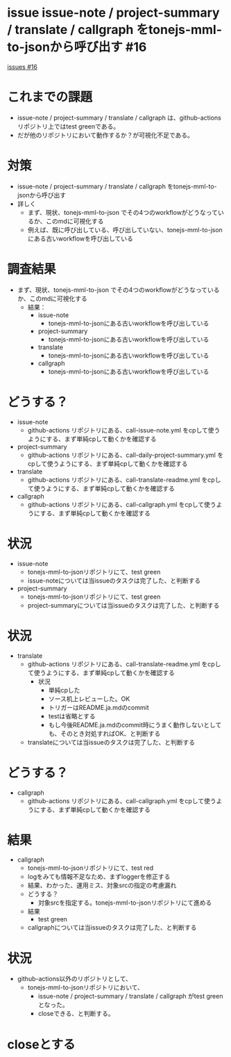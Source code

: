 # issue issue-note / project-summary / translate / callgraph をtonejs-mml-to-jsonから呼び出す #16
[issues #16](https://github.com/cat2151/github-actions/issues/16)

# これまでの課題
- issue-note / project-summary / translate / callgraph は、github-actions リポジトリ上ではtest greenである。
- だが他のリポジトリにおいて動作するか？が可視化不足である。

# 対策
- issue-note / project-summary / translate / callgraph をtonejs-mml-to-jsonから呼び出す
- 詳しく
    - まず、現状、tonejs-mml-to-json でその4つのworkflowがどうなっているか、このmdに可視化する
    - 例えば、既に呼び出している、呼び出していない、tonejs-mml-to-jsonにある古いworkflowを呼び出している

# 調査結果
- まず、現状、tonejs-mml-to-json でその4つのworkflowがどうなっているか、このmdに可視化する
    - 結果：
        - issue-note
            - tonejs-mml-to-jsonにある古いworkflowを呼び出している
        - project-summary
            - tonejs-mml-to-jsonにある古いworkflowを呼び出している
        - translate
            - tonejs-mml-to-jsonにある古いworkflowを呼び出している
        - callgraph
            - tonejs-mml-to-jsonにある古いworkflowを呼び出している

# どうする？
- issue-note
    - github-actions リポジトリにある、call-issue-note.yml をcpして使うようにする、まず単純cpして動くかを確認する
- project-summary
    - github-actions リポジトリにある、call-daily-project-summary.yml をcpして使うようにする、まず単純cpして動くかを確認する
- translate
    - github-actions リポジトリにある、call-translate-readme.yml をcpして使うようにする、まず単純cpして動くかを確認する
- callgraph
    - github-actions リポジトリにある、call-callgraph.yml をcpして使うようにする、まず単純cpして動くかを確認する

# 状況
- issue-note
    - tonejs-mml-to-jsonリポジトリにて、test green
    - issue-noteについては当issueのタスクは完了した、と判断する
- project-summary
    - tonejs-mml-to-jsonリポジトリにて、test green
    - project-summaryについては当issueのタスクは完了した、と判断する

# 状況
- translate
    - github-actions リポジトリにある、call-translate-readme.yml をcpして使うようにする、まず単純cpして動くかを確認する
        - 状況
            - 単純cpした
            - ソース机上レビューした。OK
            - トリガーはREADME.ja.mdのcommit
            - testは省略とする
            - もし今後README.ja.mdのcommit時にうまく動作しないとしても、そのとき対処すればOK、と判断する
    - translateについては当issueのタスクは完了した、と判断する

# どうする？
- callgraph
    - github-actions リポジトリにある、call-callgraph.yml をcpして使うようにする、まず単純cpして動くかを確認する

# 結果
- callgraph
    - tonejs-mml-to-jsonリポジトリにて、test red
    - logをみても情報不足なため、まずloggerを修正する
    - 結果、わかった、運用ミス、対象srcの指定の考慮漏れ
    - どうする？
        - 対象srcを指定する。tonejs-mml-to-jsonリポジトリにて進める
    - 結果
        - test green
    - callgraphについては当issueのタスクは完了した、と判断する

# 状況
- github-actions以外のリポジトリとして、
    - tonejs-mml-to-jsonリポジトリにおいて、
        - issue-note / project-summary / translate / callgraph がtest greenとなった。
        - closeできる、と判断する。

# closeとする
